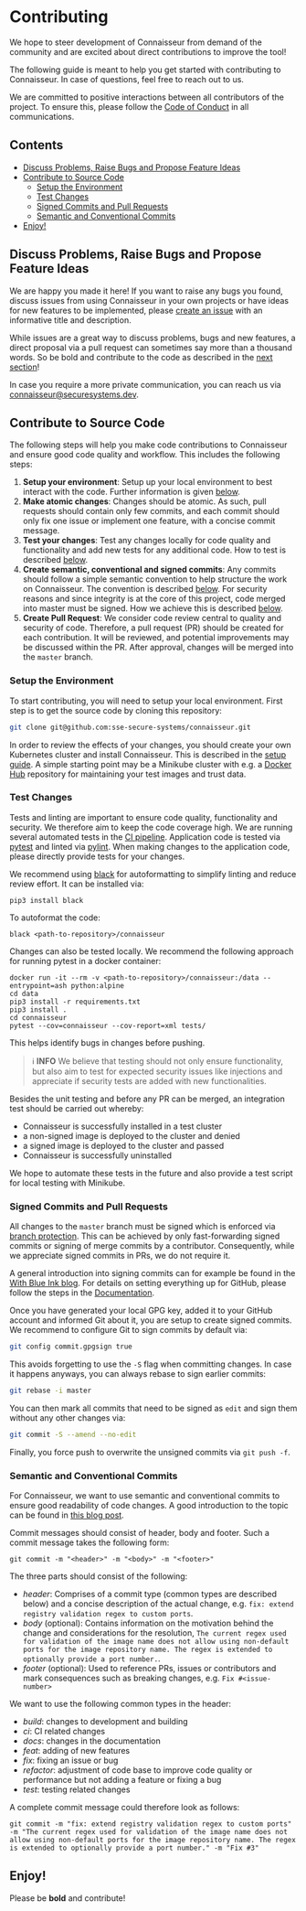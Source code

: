 # Contributing
We hope to steer development of Connaisseur from demand of the community and are excited about direct contributions to improve the tool!

The following guide is meant to help you get started with contributing to Connaisseur. In case of questions, feel free to reach out to us.

We are committed to positive interactions between all contributors of the project. To ensure this, please follow the [Code of Conduct](CODE_OF_CONDUCT.md) in all communications.

## Contents
- [Discuss Problems, Raise Bugs and Propose Feature Ideas](#discuss-problems-raise-bugs-and-propose-feature-ideas)
- [Contribute to Source Code](#contribute-to-source-code)
  * [Setup the Environment](#setup-the-environment)
  * [Test Changes](#test-changes)
  * [Signed Commits and Pull Requests](#signed-commits-and-pull-requests)
  * [Semantic and Conventional Commits](#semantic-and-conventional-commits)
- [Enjoy!](#enjoy)

## Discuss Problems, Raise Bugs and Propose Feature Ideas
We are happy you made it here! If you want to raise any bugs you found, discuss issues from using Connaisseur in your own projects or have ideas for new features to be implemented, please [create an issue](https://github.com/sse-secure-systems/connaisseur/issues/new) with an informative title and description.

While issues are a great way to discuss problems, bugs and new features, a direct proposal via a pull request can sometimes say more than a thousand words. So be bold and contribute to the code as described in the [next section](#contribute-to-source-code)!

In case you require a more private communication, you can reach us via [connaisseur@securesystems.dev](mailto:connaisseur@securesystems.dev).

## Contribute to Source Code
The following steps will help you make code contributions to Connaisseur and ensure good code quality and workflow. This includes the following steps:
1. **Setup your environment**: Setup up your local environment to best interact with the code. Further information is given [below](#setup-the-environment).
2. **Make atomic changes**: Changes should be atomic. As such, pull requests should contain only few commits, and each commit should only fix one issue or implement one feature, with a concise commit message.
3. **Test your changes**: Test any changes locally for code quality and functionality and add new tests for any additional code. How to test is described [below](#test-changes).
4. **Create semantic, conventional and signed commits**: Any commits should follow a simple semantic convention to help structure the work on Connaisseur. The convention is described [below](#semantic-and-conventional-commits). For security reasons and since integrity is at the core of this project, code merged into master must be signed. How we achieve this is described [below](#signed-commits-and-pull-requests).
5. **Create Pull Request**: We consider code review central to quality and security of code. Therefore, a pull request (PR) should be created for each contribution. It will be reviewed, and potential improvements may be discussed within the PR. After approval, changes will be merged into the `master` branch.

### Setup the Environment
To start contributing, you will need to setup your local environment. First step is to get the source code by cloning this repository:
```bash
git clone git@github.com:sse-secure-systems/connaisseur.git
```
In order to review the effects of your changes, you should create your own Kubernetes cluster and install Connaisseur. This is described in the [setup guide](setup/README.md). A simple starting point may be a Minikube cluster with e.g. a [Docker Hub](https://hub.docker.com/) repository for maintaining your test images and trust data.

### Test Changes
Tests and linting are important to ensure code quality, functionality and security. We therefore aim to keep the code coverage high. We are running several automated tests in the [CI pipeline](https://github.com/sse-secure-systems/connaisseur/blob/master/.github/workflows/cicd.yaml). Application code is tested via [pytest](https://docs.pytest.org/) and linted via [pylint](https://pylint.org/). When making changes to the application code, please directly provide tests for your changes.

We recommend using [black](https://pypi.org/project/black/) for autoformatting to simplify linting and reduce review effort. It can be installed via:
```
pip3 install black
```
To autoformat the code:
```
black <path-to-repository>/connaisseur
```

Changes can also be tested locally. We recommend the following approach for running pytest in a docker container:
```
docker run -it --rm -v <path-to-repository>/connaisseur:/data --entrypoint=ash python:alpine
cd data
pip3 install -r requirements.txt
pip3 install .
cd connaisseur
pytest --cov=connaisseur --cov-report=xml tests/
```
This helps identify bugs in changes before pushing.

> :information_source: **INFO** We believe that testing should not only ensure functionality, but also aim to test for expected security issues like injections and appreciate if security tests are added with new functionalities.

Besides the unit testing and before any PR can be merged, an integration test should be carried out whereby:
- Connaisseur is successfully installed in a test cluster
- a non-signed image is deployed to the cluster and denied
- a signed image is deployed to the cluster and passed
- Connaisseur is successfully uninstalled

We hope to automate these tests in the future and also provide a test script for local testing with Minikube.

### Signed Commits and Pull Requests
All changes to the `master` branch must be signed which is enforced via [branch protection](https://docs.github.com/en/free-pro-team@latest/github/administering-a-repository/about-required-commit-signing). This can be achieved by only fast-forwarding signed commits or signing of merge commits by a contributor. Consequently, while we appreciate signed commits in PRs, we do not require it.

A general introduction into signing commits can for example be found in the [With Blue Ink blog](https://withblue.ink/2020/05/17/how-and-why-to-sign-git-commits.html). For details on setting everything up for GitHub, please follow the steps in the [Documentation](https://docs.github.com/en/github/authenticating-to-github/managing-commit-signature-verification).

Once you have generated your local GPG key, added it to your GitHub account and informed Git about it, you are setup to create signed commits. We recommend to configure Git to sign commits by default via:
```bash
git config commit.gpgsign true
```
This avoids forgetting to use the `-S` flag when committing changes. In case it happens anyways, you can always rebase to sign earlier commits:
```bash
git rebase -i master
```
You can then mark all commits that need to be signed as `edit` and sign them without any other changes via:
```bash
git commit -S --amend --no-edit
```
Finally, you force push to overwrite the unsigned commits via `git push -f`.

### Semantic and Conventional Commits
For Connaisseur, we want to use semantic and conventional commits to ensure good readability of code changes. A good introduction to the topic can be found in [this blog post](https://nitayneeman.com/posts/understanding-semantic-commit-messages-using-git-and-angular/).

Commit messages should consist of header, body and footer. Such a commit message takes the following form:
```
git commit -m "<header>" -m "<body>" -m "<footer>"
```
The three parts should consist of the following:
- _header_: Comprises of a commit type (common types are described below) and a concise description of the actual change, e.g. `fix: extend registry validation regex to custom ports`.
- _body_ (optional): Contains information on the motivation behind the change and considerations for the resolution, `The current regex used for validation of the image name does not allow using non-default ports for the image repository name. The regex is extended to optionally provide a port number.`.
- _footer_ (optional): Used to reference PRs, issues or contributors and mark consequences such as breaking changes, e.g. `Fix #<issue-number>`

We want to use the following common types in the header:
- _build_: changes to development and building
- _ci_: CI related changes
- _docs_: changes in the documentation
- _feat_: adding of new features
- _fix_: fixing an issue or bug
- _refactor_: adjustment of code base to improve code quality or performance but not adding a feature or fixing a bug
- _test_: testing related changes

A complete commit message could therefore look as follows:
```
git commit -m "fix: extend registry validation regex to custom ports" -m "The current regex used for validation of the image name does not allow using non-default ports for the image repository name. The regex is extended to optionally provide a port number." -m "Fix #3"
```

## Enjoy!
Please be __bold__ and contribute!
